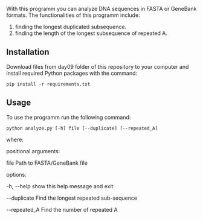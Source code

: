 With this programm you can analyze DNA sequences in FASTA or GeneBank formats. The functionalities of this programm include:
1. finding the longest duplicated subsequence.
2. finding the length of the longest subsequence of repeated А.

## Installation
Download files from day09 folder of this repository to your computer and install required Python packages with the command:

`pip install -r requirements.txt`

## Usage
To use the programm run the following command:

`python analyze.py [-h] file [--duplicate] [--repeated_A]`

where:

positional arguments:

file          Path to FASTA/GeneBank file

options:

-h, --help    show this help message and exit

--duplicate   Find the longest repeated sub-sequence

--repeated_A  Find the number of repeated A
